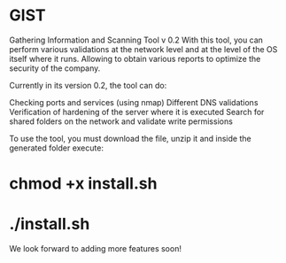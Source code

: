 # GIST
Gathering Information and Scanning Tool v 0.2
With this tool, you can perform various validations at the network level and at the level of the OS itself where it runs. Allowing to obtain various reports to optimize the security of the company.

Currently in its version 0.2, the tool can do:

Checking ports and services (using nmap)
Different DNS validations
Verification of hardening of the server where it is executed
Search for shared folders on the network and validate write permissions

To use the tool, you must download the file, unzip it and inside the generated folder execute:

# chmod +x install.sh
# ./install.sh

We look forward to adding more features soon!
